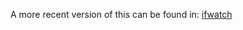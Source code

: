 A  more recent version of this can be found in: [ifwatch](https://github.com/imc-trading/ifwatch/module)

